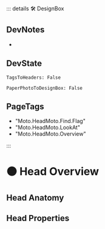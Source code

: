 ::: details 🛠 <dev>DesignBox</dev>

## DevNotes

-

## DevState

`TagsToHeaders: False`

`PaperPhotoToDesignBox: False`
<h2>PageTags</h2>

- "Moto.HeadMoto.Find.Flag"
- "Moto.HeadMoto.LookAt"
- "Moto.HeadMoto.Overview"


:::

# 🟠 <moto>Head Overview</moto>

## Head Anatomy

## Head Properties